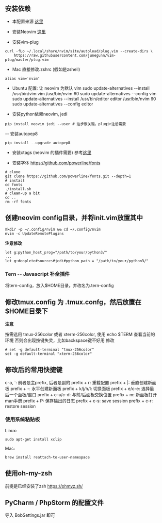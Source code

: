 ## 安装依赖
- 本配置来源
[这里](https://jdhao.github.io/2018/09/05/centos_nvim_install_use_guide/)

- 安装Neovim
[这里](https://neovim.io/)

- 安装vim-plug 
```shell
curl -fLo ~/.local/share/nvim/site/autoload/plug.vim --create-dirs \
    https://raw.githubusercontent.com/junegunn/vim-plug/master/plug.vim
```


- Mac
直接修改.zshrc (假如是zshell)
```shell
alias vim='nvim'
```

- Ubuntu 配置: 让 neovim 为默认 vim
sudo update-alternatives --install /usr/bin/vim vim /usr/bin/nvim 60
sudo update-alternatives --config vim
sudo update-alternatives --install /usr/bin/editor editor /usr/bin/nvim 60
sudo update-alternatives --config editor


- 安装python依赖neovim, jedi
```shell
pip install neovim jedi --user # 这步很关键，plugin注册需要
```

-- 安装autopep8
```shell
pip install --upgrade autopep8
```

- 安装ctags (neovim 的插件需要)
参考[这里](https://jdhao.github.io/2018/09/28/nvim_tagbar_install_use/)

- 安装字体 https://github.com/powerline/fonts

```shell
# clone
git clone https://github.com/powerline/fonts.git --depth=1
# install
cd fonts
./install.sh
# clean-up a bit
cd ..
rm -rf fonts
```

## 创建neovim config目录，并将init.vim放置其中
```shell
mkdir -p ~/.config/nvim && cd ~/.config/nvim
nvim -c UpdateRemotePlugins
```
**注意修改**
```shell
let g:python_host_prog="/path/to/your/python3/"
...
let g:deoplete#sources#jedi#python_path = "/path/to/your/python3/"
```
### Tern -- Javascript 补全插件
将tern-config，放入$HOME目录，并改名为.tern-config

## 修改tmux.config 为 .tmux.confg，然后放置在$HOME目录下
**注意**

按需选用 tmux-256color 或者 xterm-256color, 使用 echo $TERM 查看当前的环境
否则会出现按键失灵，比如backspace键不好用
修改
```shell
# set -g default-terminal "tmux-256color"
set -g default-terminal "xterm-256color"
```

## 修改后的常用快捷键
c-a, \`: 前者是主prefix, 后者是副的
prefix + r: 重载配置
prefix + |: 垂直创建新面板
prefix + -: 水平创建新面板
prefix + k/j/h/l: 切换面板
prefix + e/c-e: 选择最后一个面板/窗口
prefix + c-u/c-d: 与前/后面板交换位置
prefix + m: 新面板打开man手册
prefix + P: 保存输出的日志
prefix + c-s: save session
prefix + c-r: restore session


### 使用系统粘贴板
Linux:
```shell
sudo apt-get install xclip
```
Mac:
```shell
brew install reattach-to-user-namespace
```

## 使用oh-my-zsh
前提是已经安装了zsh https://ohmyz.sh/


## PyCharm / PhpStorm 的配置文件
导入 BobSettings.jar 即可

